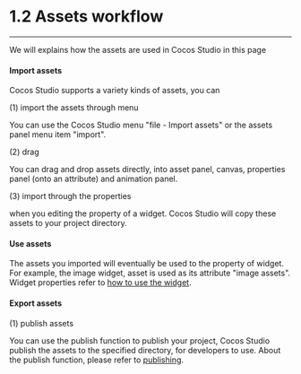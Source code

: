 # 1.2 Assets workflow
---

We will explains how the assets are used in Cocos Studio in this page

#### Import assets

Cocos Studio supports a variety kinds of assets, you can

(1) import the assets through menu

You can use the Cocos Studio menu "file - Import assets" or the assets panel menu item "import".

(2) drag

You can drag and drop assets directly, into asset panel, canvas, properties panel (onto an attribute) and animation panel.

(3) import through the properties

when you editing the property of a widget. Cocos Studio will copy these assets to your project directory.

#### Use assets

The assets you imported will eventually be used to the property of widget. For example, the image widget, asset is used as its attribute "image assets". Widget properties refer to [how to use the widget](../../chapter3/how-to-use-controls/en.md).

#### Export assets

(1) publish assets

You can use the publish function to publish your project, Cocos Studio publish the assets to the specified directory, for developers to use. About the publish function, please refer to [publishing](../../chapter2/publish-game/publish/en.md).
